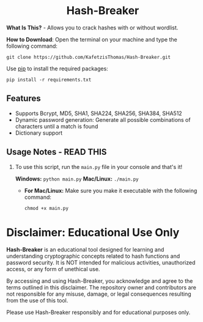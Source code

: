 <h1 align="center">Hash-Breaker</h1>

__What Is This?__ - Allows you to crack hashes with or without wordlist.

__How to Download__: Open the terminal on your machine and type the following command:

```
git clone https://github.com/KafetzisThomas/Hash-Breaker.git
```

Use [pip](https://pip.pypa.io/en/stable) to install the required packages:

```
pip install -r requirements.txt
```

## Features

* Supports Bcrypt, MD5, SHA1, SHA224, SHA256, SHA384, SHA512
* Dynamic password generation: Generate all possible combinations of characters until a match is found
* Dictionary support

## Usage Notes - READ THIS

1. To use this script, run the ```main.py``` file in your console and that's it!

   __Windows:__
   ``` python main.py ```
   __Mac/Linux:__
   ``` ./main.py ```
   * __For Mac/Linux:__ Make sure you make it executable with the following command:
      ```
      chmod +x main.py
      ```

# Disclaimer: Educational Use Only

**Hash-Breaker** is an educational tool designed for learning and understanding cryptographic concepts related to hash functions and password security. It is NOT intended for malicious activities, unauthorized access, or any form of unethical use.

By accessing and using Hash-Breaker, you acknowledge and agree to the terms outlined in this disclaimer. The repository owner and contributors are not responsible for any misuse, damage, or legal consequences resulting from the use of this tool.

Please use Hash-Breaker responsibly and for educational purposes only.

